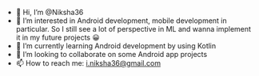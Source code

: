 - 👋 Hi, I’m @Niksha36
- 👀 I’m interested in Android development, mobile development in particular. So I still see a lot of perspective in ML and wanna implement it in my future projects 😀 
- 🌱 I’m currently learning Android development by using Kotlin 
- 💞️ I’m looking to collaborate on some Android app projects 
- 📫 How to reach me: i.niksha36@gmail.com

<!---
Niksha36/Niksha36 is a ✨ special ✨ repository because its `README.md` (this file) appears on your GitHub profile.
You can click the Preview link to take a look at your changes.
--->
